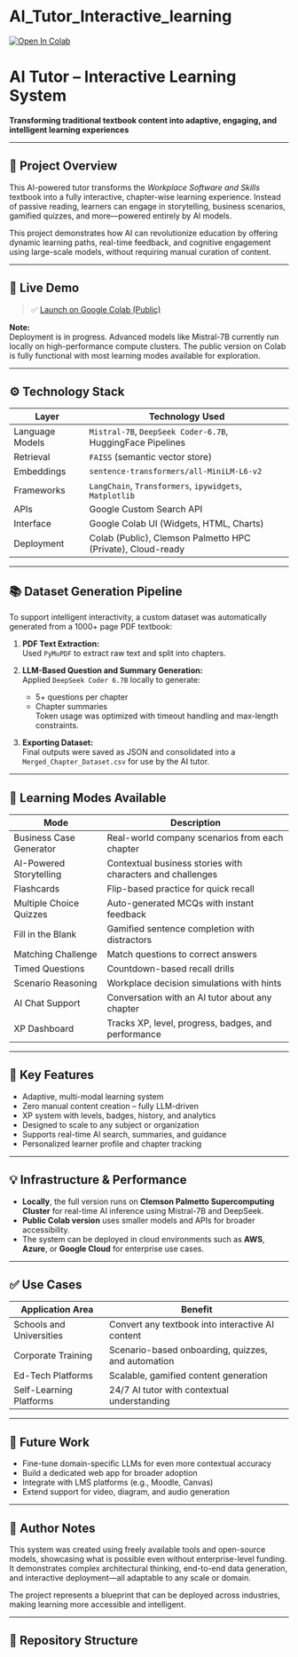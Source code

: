 # AI_Tutor_Interactive_learning

[![Open In Colab](https://colab.research.google.com/assets/colab-badge.svg)](https://colab.research.google.com/github/sravani919/AI_Tutor_Interactive_learning/blob/main/latestcoding.ipynb)






# AI Tutor – Interactive Learning System

**Transforming traditional textbook content into adaptive, engaging, and intelligent learning experiences**

---

## 📘 Project Overview

This AI-powered tutor transforms the *Workplace Software and Skills* textbook into a fully interactive, chapter-wise learning experience. Instead of passive reading, learners can engage in storytelling, business scenarios, gamified quizzes, and more—powered entirely by AI models.

This project demonstrates how AI can revolutionize education by offering dynamic learning paths, real-time feedback, and cognitive engagement using large-scale models, without requiring manual curation of content.

---

## 🚀 Live Demo

> ✅ [Launch on Google Colab (Public)](https://colab.research.google.com/github/sravani919/AI_Tutor_Interactive_learning/blob/main/latestcoding.ipynb)

**Note:**  
Deployment is in progress. Advanced models like Mistral-7B currently run locally on high-performance compute clusters. The public version on Colab is fully functional with most learning modes available for exploration.

---

## ⚙️ Technology Stack

| Layer            | Technology Used                                              |
|------------------|--------------------------------------------------------------|
| Language Models  | `Mistral-7B`, `DeepSeek Coder-6.7B`, HuggingFace Pipelines   |
| Retrieval        | `FAISS` (semantic vector store)                              |
| Embeddings       | `sentence-transformers/all-MiniLM-L6-v2`                     |
| Frameworks       | `LangChain`, `Transformers`, `ipywidgets`, `Matplotlib`      |
| APIs             | Google Custom Search API                                     |
| Interface        | Google Colab UI (Widgets, HTML, Charts)                      |
| Deployment       | Colab (Public), Clemson Palmetto HPC (Private), Cloud-ready |

---

## 📚 Dataset Generation Pipeline

To support intelligent interactivity, a custom dataset was automatically generated from a 1000+ page PDF textbook:

1. **PDF Text Extraction:**  
   Used `PyMuPDF` to extract raw text and split into chapters.

2. **LLM-Based Question and Summary Generation:**  
   Applied `DeepSeek Coder 6.7B` locally to generate:
   - 5+ questions per chapter
   - Chapter summaries  
   Token usage was optimized with timeout handling and max-length constraints.

3. **Exporting Dataset:**  
   Final outputs were saved as JSON and consolidated into a `Merged_Chapter_Dataset.csv` for use by the AI tutor.

---

## 🧠 Learning Modes Available

| Mode                      | Description                                                  |
|---------------------------|--------------------------------------------------------------|
| Business Case Generator   | Real-world company scenarios from each chapter               |
| AI-Powered Storytelling   | Contextual business stories with characters and challenges    |
| Flashcards                | Flip-based practice for quick recall                          |
| Multiple Choice Quizzes   | Auto-generated MCQs with instant feedback                     |
| Fill in the Blank         | Gamified sentence completion with distractors                |
| Matching Challenge        | Match questions to correct answers                            |
| Timed Questions           | Countdown-based recall drills                                 |
| Scenario Reasoning        | Workplace decision simulations with hints                     |
| AI Chat Support           | Conversation with an AI tutor about any chapter               |
| XP Dashboard              | Tracks XP, level, progress, badges, and performance           |

---

## 🎯 Key Features

- Adaptive, multi-modal learning system
- Zero manual content creation – fully LLM-driven
- XP system with levels, badges, history, and analytics
- Designed to scale to any subject or organization
- Supports real-time AI search, summaries, and guidance
- Personalized learner profile and chapter tracking

---

## 💡 Infrastructure & Performance

- **Locally**, the full version runs on **Clemson Palmetto Supercomputing Cluster** for real-time AI inference using Mistral-7B and DeepSeek.
- **Public Colab version** uses smaller models and APIs for broader accessibility.
- The system can be deployed in cloud environments such as **AWS**, **Azure**, or **Google Cloud** for enterprise use cases.

---

## ✅ Use Cases

| Application Area        | Benefit                                                 |
|-------------------------|----------------------------------------------------------|
| Schools and Universities | Convert any textbook into interactive AI content         |
| Corporate Training      | Scenario-based onboarding, quizzes, and automation        |
| Ed-Tech Platforms       | Scalable, gamified content generation                     |
| Self-Learning Platforms | 24/7 AI tutor with contextual understanding               |

---

## 🧪 Future Work

- Fine-tune domain-specific LLMs for even more contextual accuracy
- Build a dedicated web app for broader adoption
- Integrate with LMS platforms (e.g., Moodle, Canvas)
- Extend support for video, diagram, and audio generation

---

## 📝 Author Notes

This system was created using freely available tools and open-source models, showcasing what is possible even without enterprise-level funding. It demonstrates complex architectural thinking, end-to-end data generation, and interactive deployment—all adaptable to any scale or domain.

The project represents a blueprint that can be deployed across industries, making learning more accessible and intelligent.

---

## 📂 Repository Structure

